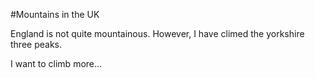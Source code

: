 #Mountains in the UK

England is not quite mountainous.
However, I have climed the yorkshire three peaks.

I want to climb more...




